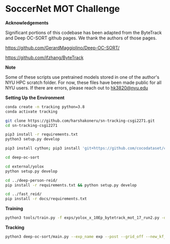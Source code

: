 # SoccerNet MOT Challenge 

**Acknowledgements**

Significant portions of this codebase has been adapted from the ByteTrack and Deep OC-SORT github pages. We thank the authors of those pages.

https://github.com/GerardMaggiolino/Deep-OC-SORT/

https://github.com/ifzhang/ByteTrack

**Note**

Some of these scripts use pretrained models stored in one of the author's NYU HPC scratch folder. For now, these files have been made public for all NYU users. If there are errors, please reach out to hk3820@nyu.edu

**Setting Up the Environment**

```bash
conda create -n tracking python=3.8
conda activate tracking

git clone https://github.com/harshakoneru/sn-tracking-csgi2271.git
cd sn-tracking-csgi2271

pip3 install -r requirements.txt
python3 setup.py develop

pip3 install cython; pip3 install 'git+https://github.com/cocodataset/cocoapi.git#subdirectory=PythonAPI'

cd deep-oc-sort

cd external/yolox
python setup.py develop

cd ../deep-person-reid/
pip install -r requirements.txt && python setup.py develop

cd ../fast_reid/
pip install -r docs/requirements.txt
```

**Training**

```bash
python3 tools/train.py -f exps/yolox_x_10Ep_bytetrack_mot_17_run2.py -d 2 -b 16 --fp16 -o -c /scratch/hk3820/csgi2271_finalproject/YOLOX_outputs/yolox_x_10Ep_bytetrack_mot_17/latest_ckpt.pth.tar
```

**Tracking**

```bash
python3 deep-oc-sort/main.py --exp_name exp --post --grid_off --new_kf_off --test_dataset --result_folder /path/to/results/folder --dataset soccernet --ann_file_name test --w_assoc_emb 0.75 --aw_param 0.5
```
